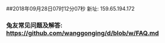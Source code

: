 ##2018年09月28日07时12分07秒 新址: 159.65.194.172
### 兔友常见问题及解答: https://github.com/wanggonging/d/blob/w/FAQ.md
